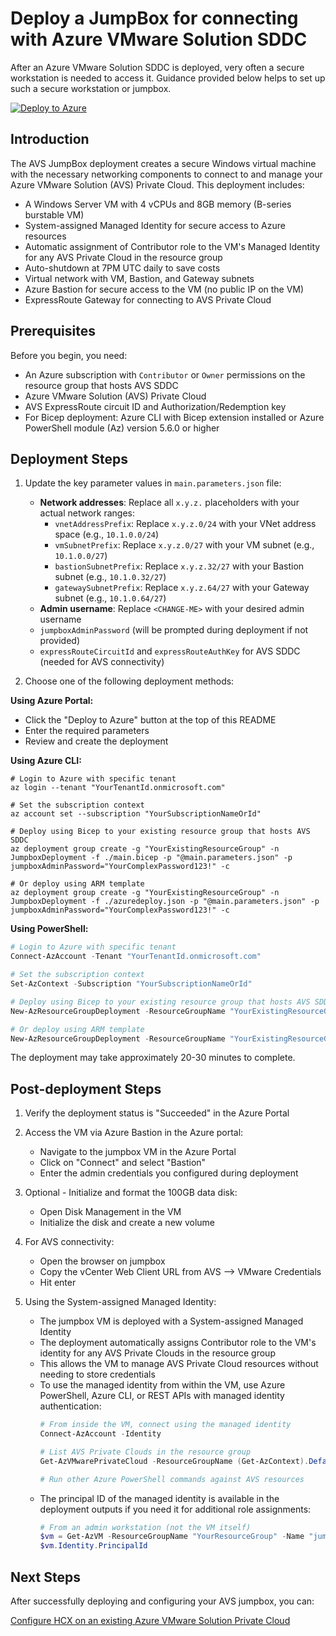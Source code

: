 # Deploy a JumpBox for connecting with Azure VMware Solution SDDC

After an Azure VMware Solution SDDC is deployed, very often a secure workstation is needed to access it. Guidance provided below helps to set up such a secure workstation or jumpbox.

[![Deploy to Azure](https://aka.ms/deploytoazurebutton)](https://portal.azure.com/#create/Microsoft.Template/uri/https%3A%2F%2Fraw.githubusercontent.com%2FAzure%2FEnterprise-Scale-for-AVS%2Fmain%2FBrownField%2FAddons%2FJumpbox%2Fazuredeploy.json)

## Introduction

The AVS JumpBox deployment creates a secure Windows virtual machine with the necessary networking components to connect to and manage your Azure VMware Solution (AVS) Private Cloud. This deployment includes:

* A Windows Server VM with 4 vCPUs and 8GB memory (B-series burstable VM)
* System-assigned Managed Identity for secure access to Azure resources
* Automatic assignment of Contributor role to the VM's Managed Identity for any AVS Private Cloud in the resource group
* Auto-shutdown at 7PM UTC daily to save costs
* Virtual network with VM, Bastion, and Gateway subnets
* Azure Bastion for secure access to the VM (no public IP on the VM)
* ExpressRoute Gateway for connecting to AVS Private Cloud

## Prerequisites

Before you begin, you need:

* An Azure subscription with `Contributor` or `Owner` permissions on the resource group that hosts AVS SDDC
* Azure VMware Solution (AVS) Private Cloud
* AVS ExpressRoute circuit ID and Authorization/Redemption key
* For Bicep deployment: Azure CLI with Bicep extension installed or Azure PowerShell module (Az) version 5.6.0 or higher

## Deployment Steps

1. Update the key parameter values in `main.parameters.json` file:
   * **Network addresses**: Replace all `x.y.z.` placeholders with your actual network ranges:
     - `vnetAddressPrefix`: Replace `x.y.z.0/24` with your VNet address space (e.g., `10.1.0.0/24`)
     - `vmSubnetPrefix`: Replace `x.y.z.0/27` with your VM subnet (e.g., `10.1.0.0/27`)
     - `bastionSubnetPrefix`: Replace `x.y.z.32/27` with your Bastion subnet (e.g., `10.1.0.32/27`)
     - `gatewaySubnetPrefix`: Replace `x.y.z.64/27` with your Gateway subnet (e.g., `10.1.0.64/27`)
   * **Admin username**: Replace `<CHANGE-ME>` with your desired admin username
   * `jumpboxAdminPassword` (will be prompted during deployment if not provided)
   * `expressRouteCircuitId` and `expressRouteAuthKey` for AVS SDDC (needed for AVS connectivity)

2. Choose one of the following deployment methods:

**Using Azure Portal:**
   * Click the "Deploy to Azure" button at the top of this README
   * Enter the required parameters
   * Review and create the deployment

**Using Azure CLI:**
```azurecli-interactive
# Login to Azure with specific tenant
az login --tenant "YourTenantId.onmicrosoft.com"

# Set the subscription context
az account set --subscription "YourSubscriptionNameOrId"

# Deploy using Bicep to your existing resource group that hosts AVS SDDC
az deployment group create -g "YourExistingResourceGroup" -n JumpboxDeployment -f ./main.bicep -p "@main.parameters.json" -p jumpboxAdminPassword="YourComplexPassword123!" -c

# Or deploy using ARM template
az deployment group create -g "YourExistingResourceGroup" -n JumpboxDeployment -f ./azuredeploy.json -p "@main.parameters.json" -p jumpboxAdminPassword="YourComplexPassword123!" -c
```

**Using PowerShell:**
```powershell
# Login to Azure with specific tenant
Connect-AzAccount -Tenant "YourTenantId.onmicrosoft.com"

# Set the subscription context
Set-AzContext -Subscription "YourSubscriptionNameOrId"

# Deploy using Bicep to your existing resource group that hosts AVS SDDC
New-AzResourceGroupDeployment -ResourceGroupName "YourExistingResourceGroup" -Name "JumpboxDeployment" -TemplateFile "main.bicep" -TemplateParameterFile "main.parameters.json" -jumpboxAdminPassword (ConvertTo-SecureString -String "YourComplexPassword123!" -AsPlainText -Force)

# Or deploy using ARM template
New-AzResourceGroupDeployment -ResourceGroupName "YourExistingResourceGroup" -Name "JumpboxDeployment" -TemplateFile "azuredeploy.json" -TemplateParameterFile "main.parameters.json" -jumpboxAdminPassword (ConvertTo-SecureString -String "YourComplexPassword123!" -AsPlainText -Force)
```

The deployment may take approximately 20-30 minutes to complete.

## Post-deployment Steps

1. Verify the deployment status is "Succeeded" in the Azure Portal
2. Access the VM via Azure Bastion in the Azure portal:
   - Navigate to the jumpbox VM in the Azure Portal
   - Click on "Connect" and select "Bastion"
   - Enter the admin credentials you configured during deployment
3. Optional - Initialize and format the 100GB data disk:
   - Open Disk Management in the VM
   - Initialize the disk and create a new volume
4. For AVS connectivity:
   - Open the browser on jumpbox
   - Copy the vCenter Web Client URL from AVS --> VMware Credentials
   - Hit enter

5. Using the System-assigned Managed Identity:
   - The jumpbox VM is deployed with a System-assigned Managed Identity
   - The deployment automatically assigns Contributor role to the VM's identity for any AVS Private Clouds in the resource group
   - This allows the VM to manage AVS Private Cloud resources without needing to store credentials
   - To use the managed identity from within the VM, use Azure PowerShell, Azure CLI, or REST APIs with managed identity authentication:
     ```powershell
     # From inside the VM, connect using the managed identity
     Connect-AzAccount -Identity
     
     # List AVS Private Clouds in the resource group
     Get-AzVMwarePrivateCloud -ResourceGroupName (Get-AzContext).DefaultContext.ResourceGroupName
     
     # Run other Azure PowerShell commands against AVS resources
     ```
   - The principal ID of the managed identity is available in the deployment outputs if you need it for additional role assignments:
     ```powershell
     # From an admin workstation (not the VM itself)
     $vm = Get-AzVM -ResourceGroupName "YourResourceGroup" -Name "jumpboxvm"
     $vm.Identity.PrincipalId
     ```

## Next Steps

After successfully deploying and configuring your AVS jumpbox, you can:

[Configure HCX on an existing Azure VMware Solution Private Cloud](../../Addons/HCX/readme.md)


